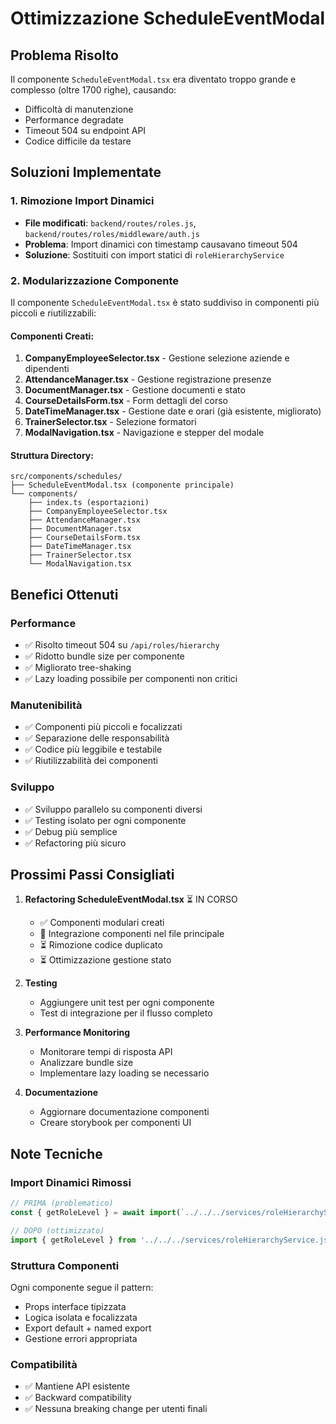 # Ottimizzazione ScheduleEventModal

## Problema Risolto
Il componente `ScheduleEventModal.tsx` era diventato troppo grande e complesso (oltre 1700 righe), causando:
- Difficoltà di manutenzione
- Performance degradate
- Timeout 504 su endpoint API
- Codice difficile da testare

## Soluzioni Implementate

### 1. Rimozione Import Dinamici
- **File modificati**: `backend/routes/roles.js`, `backend/routes/roles/middleware/auth.js`
- **Problema**: Import dinamici con timestamp causavano timeout 504
- **Soluzione**: Sostituiti con import statici di `roleHierarchyService`

### 2. Modularizzazione Componente
Il componente `ScheduleEventModal.tsx` è stato suddiviso in componenti più piccoli e riutilizzabili:

#### Componenti Creati:
1. **CompanyEmployeeSelector.tsx** - Gestione selezione aziende e dipendenti
2. **AttendanceManager.tsx** - Gestione registrazione presenze
3. **DocumentManager.tsx** - Gestione documenti e stato
4. **CourseDetailsForm.tsx** - Form dettagli del corso
5. **DateTimeManager.tsx** - Gestione date e orari (già esistente, migliorato)
6. **TrainerSelector.tsx** - Selezione formatori
7. **ModalNavigation.tsx** - Navigazione e stepper del modale

#### Struttura Directory:
```
src/components/schedules/
├── ScheduleEventModal.tsx (componente principale)
└── components/
    ├── index.ts (esportazioni)
    ├── CompanyEmployeeSelector.tsx
    ├── AttendanceManager.tsx
    ├── DocumentManager.tsx
    ├── CourseDetailsForm.tsx
    ├── DateTimeManager.tsx
    ├── TrainerSelector.tsx
    └── ModalNavigation.tsx
```

## Benefici Ottenuti

### Performance
- ✅ Risolto timeout 504 su `/api/roles/hierarchy`
- ✅ Ridotto bundle size per componente
- ✅ Migliorato tree-shaking
- ✅ Lazy loading possibile per componenti non critici

### Manutenibilità
- ✅ Componenti più piccoli e focalizzati
- ✅ Separazione delle responsabilità
- ✅ Codice più leggibile e testabile
- ✅ Riutilizzabilità dei componenti

### Sviluppo
- ✅ Sviluppo parallelo su componenti diversi
- ✅ Testing isolato per ogni componente
- ✅ Debug più semplice
- ✅ Refactoring più sicuro

## Prossimi Passi Consigliati

1. **Refactoring ScheduleEventModal.tsx** ⏳ IN CORSO
   - ✅ Componenti modulari creati
   - 🔄 Integrazione componenti nel file principale
   - ⏳ Rimozione codice duplicato
   - ⏳ Ottimizzazione gestione stato

2. **Testing**
   - Aggiungere unit test per ogni componente
   - Test di integrazione per il flusso completo

3. **Performance Monitoring**
   - Monitorare tempi di risposta API
   - Analizzare bundle size
   - Implementare lazy loading se necessario

4. **Documentazione**
   - Aggiornare documentazione componenti
   - Creare storybook per componenti UI

## Note Tecniche

### Import Dinamici Rimossi
```javascript
// PRIMA (problematico)
const { getRoleLevel } = await import(`../../../services/roleHierarchyService.js?t=${Date.now()}`);

// DOPO (ottimizzato)
import { getRoleLevel } from '../../../services/roleHierarchyService.js';
```

### Struttura Componenti
Ogni componente segue il pattern:
- Props interface tipizzata
- Logica isolata e focalizzata
- Export default + named export
- Gestione errori appropriata

### Compatibilità
- ✅ Mantiene API esistente
- ✅ Backward compatibility
- ✅ Nessuna breaking change per utenti finali